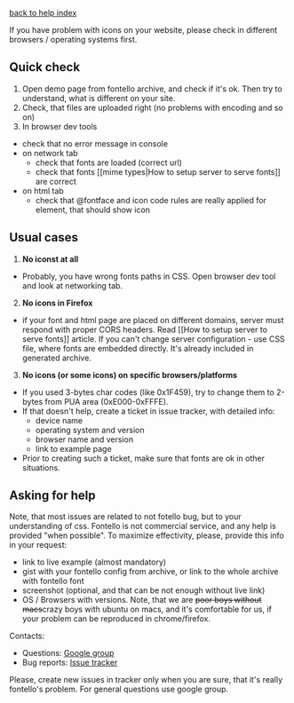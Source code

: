 [back to help index](Help)

If you have problem with icons on your website, please check in different browsers / operating systems first.

## Quick check

1. Open demo page from fontello archive, and check if it's ok. Then try to understand, what is different on your site.
2. Check, that files are uploaded right (no problems with encoding and so on)
3. In browser dev tools
  - check that no error message in console
  - on network tab
    - check that fonts are loaded (correct url)
    - check that fonts [[mime types|How to setup server to serve fonts]] are correct
  - on html tab
    - check that @fontface and icon code rules are really applied for element, that should show icon

## Usual cases

1. __No iconst at all__
  - Probably, you have wrong fonts paths in CSS. Open browser dev tool and look at networking tab.
2. __No icons in Firefox__
  - if your font and html page are placed on different domains, server must respond with proper CORS headers. Read [[How to setup server to serve fonts]] article. If you can't change server configuration - use CSS file, where fonts are embedded directly. It's already included in generated archive.
3. __No icons (or some icons) on specific browsers/platforms__
  - If you used 3-bytes char codes (like 0x1F459), try to change them to 2-bytes from PUA area (0xE000-0xFFFE).
  - If that doesn't help, create a ticket in issue tracker, with detailed info:
    - device name
    - operating system and version
    - browser name and version
    - link to example page
  - Prior to creating such a ticket, make sure that fonts are ok in other situations.

## Asking for help

Note, that most issues are related to not fotello bug, but to your understanding of css. Fontello is not commercial service, and any help is provided "when possible". To maximize effectivity, please, provide this info in your request:

- link to live example (almost mandatory)
- gist with your fontello config from archive, or link to the whole archive with fontello font
- screenshot (optional, and that can be not enough without live link)
- OS / Browsers with versions. Note, that we are <s>poor boys without macs</s>crazy boys with ubuntu on macs, and it's comfortable for us, if your problem can be reproduced in chrome/firefox.

Contacts:

- Questions: [Google group](https://groups.google.com/group/fontello/)
- Bug reports: [Issue tracker](https://github.com/fontello/fontello/issues)

Please, create new issues in tracker only when you are sure, that it's really fontello's problem. For general questions use google group.